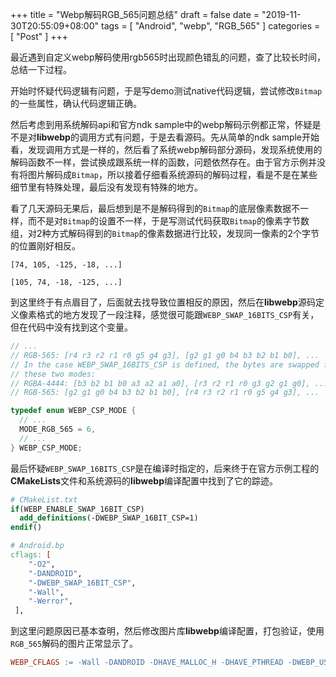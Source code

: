 +++
title = "Webp解码RGB_565问题总结"
draft = false
date = "2019-11-30T20:55:09+08:00"
tags = [ "Android", "webp", "RGB_565" ]
categories = [ "Post" ]
+++

最近遇到自定义webp解码使用rgb565时出现颜色错乱的问题，查了比较长时间，总结一下过程。

开始时怀疑代码逻辑有问题，于是写demo测试native代码逻辑，尝试修改`Bitmap`的一些属性，确认代码逻辑正确。

然后考虑到用系统解码api和官方ndk sample中的webp解码示例都正常，怀疑是不是对**libwebp**的调用方式有问题，于是去看源码。先从简单的ndk sample开始看，发现调用方式是一样的，然后看了系统webp解码部分源码，发现系统使用的解码函数不一样，尝试换成跟系统一样的函数，问题依然存在。由于官方示例并没有将图片解码成`Bitmap`，所以接着仔细看系统源码的解码过程，看是不是在某些细节里有特殊处理，最后没有发现有特殊的地方。

看了几天源码无果后，最后想到是不是解码得到的`Bitmap`的底层像素数据不一样，而不是对`Bitmap`的设置不一样，于是写测试代码获取`Bitmap`的像素字节数组，对2种方式解码得到的`Bitmap`的像素数据进行比较，发现同一像素的2个字节的位置刚好相反。
````
[74, 105, -125, -18, ...]

[105, 74, -18, -125, ...]
````
到这里终于有点眉目了，后面就去找导致位置相反的原因，然后在**libwebp**源码定义像素格式的地方发现了一段注释，感觉很可能跟`WEBP_SWAP_16BITS_CSP`有关，但在代码中没有找到这个变量。
````c++
// ...
// RGB-565: [r4 r3 r2 r1 r0 g5 g4 g3], [g2 g1 g0 b4 b3 b2 b1 b0], ...
// In the case WEBP_SWAP_16BITS_CSP is defined, the bytes are swapped for
// these two modes:
// RGBA-4444: [b3 b2 b1 b0 a3 a2 a1 a0], [r3 r2 r1 r0 g3 g2 g1 g0], ...
// RGB-565: [g2 g1 g0 b4 b3 b2 b1 b0], [r4 r3 r2 r1 r0 g5 g4 g3], ...

typedef enum WEBP_CSP_MODE {
  // ...
  MODE_RGB_565 = 6,
  // ...
} WEBP_CSP_MODE;
````
最后怀疑`WEBP_SWAP_16BITS_CSP`是在编译时指定的，后来终于在官方示例工程的**CMakeLists**文件和系统源码的**libwebp**编译配置中找到了它的踪迹。
````cmake
# CMakeList.txt
if(WEBP_ENABLE_SWAP_16BIT_CSP)
  add_definitions(-DWEBP_SWAP_16BIT_CSP=1)
endif()
````
````mk
# Android.bp
cflags: [
    "-O2",
    "-DANDROID",
    "-DWEBP_SWAP_16BIT_CSP",
    "-Wall",
    "-Werror",
 ],
````
到这里问题原因已基本查明，然后修改图片库**libwebp**编译配置，打包验证，使用`RGB_565`解码的图片正常显示了。
````mk
WEBP_CFLAGS := -Wall -DANDROID -DHAVE_MALLOC_H -DHAVE_PTHREAD -DWEBP_USE_THREAD -DWEBP_FORCE_ALIGNED -DWEBP_SWAP_16BIT_CSP
````